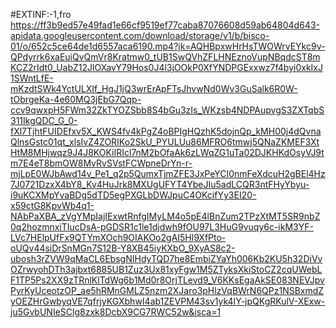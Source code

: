 #EXTINF:-1,fro
https://ff3b9ed57e49fad1e66cf9519ef77caba87076608d59ab64804d643-apidata.googleusercontent.com/download/storage/v1/b/bisco-01/o/652c5ce64de1d6557aca6190.mp4?jk=AQHBpxwHrHsTWOWrvEYkc9v-QPdyrrk6xaEuiQvQmVr8Kratmw0_tUB1SwQVhZFLHNEznoVupNBqdcST8mKCZ2rIdt0_UabZ12JlOXavY79Hos0J4l3jOOkP0XfYNDPGExxwz7f4byi0xkIxJ1SWntLfE-mKzdtSWk4YctULXIf_HgJ1jQ3wrErApFTsJhvwNd0Wv3GuSalk6R0W-tObrgeKa-4e60MQ3jEbG7Qqp-ccv9qwxpH5FWm32ZkTYOZSbb8S4bGu3zIs_WKzsb4NDPAupvgS3ZXTqbS311IkgQDC_G_0-fXl7TjhtFUIDEfxv5X_KWS4fv4kPgZ4oBPIgHQzhK5dojnQp_kMH00j4dQvnaQlnsGstc01qt_xlsIvZ4ZORIKo2SkU_PYULUu86MFRO6tmwj5QNaZKMEF3XtHtM8MHjwqz9J4J8KOKiIRIcl7nM2bOfaAk6zLWqZG1uTa02DJKHKdOsyVJ9tm7E4eT8bmOW8MvRvSVstFCWpneDrYn-r-mjLpE0WJbAwd14v_Pe1_q2p5QumxTjmZFE3JxPeYCI0nmFeXdcuH2gBEl4Hz7J0721DzxX4bY8_Kv4HuJrk8MXUgUFYT4YbeJIu5adLCQR3ntFHyYbyu-i9uKCXMpYvaBDg5dTD5egPXGLbDWJpuC4OKcifYy3EI20-x59ctG8KpvWb4q1-NAbPaXBA_zVgYMpIajIExwtRnfgIMyLM4o5pE4lBnZum2TPzXtMT5SR9nbZ0q2hozmnxiTIucDsA-pGDSR1c1le1djdwh9fOU97L3HuG9vuqy6c-ikM3YF-LVc7HElpUfFx9QTYmXOch9OIAKOo2gAI5Hl9XfPto-oUQv44siDrSnMGn7S12B-Y8XB45iyKXbO_9XyAS8c2-ubosh3rZVW9qMaCL6EbsgNIHdyTQD7he8EmbiZYaYh006Kb2KU5h32DiVvOZrwyohDTh3ajbxt6885UB1Zuz3Ux81xyFgw1M5ZTyksXkiStoCZ2cqUWebLF1TP5Ps2XX9zTRnlKlTdWg6b1Md0r8OrjTLevd9_V6KKsEgaAkSE083NEVJpvPyrKyUceotzOP_ae5hRMnGMLZ5nzm2XJaro3pHlzVqBWrN6QPz1NSBxmdZyOEZHrGwbyqVE7qfrjyKGXbhwI4ab1ZEVPM43sv1yk4IY-jpQKgRKulV-XExw-ju5GvbUNIeSClg8zxk8DcbX9CG7RWC52w&isca=1
